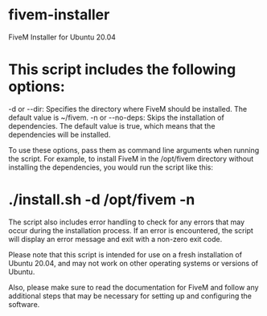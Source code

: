 # fivem-installer
FiveM Installer for Ubuntu 20.04

# This script includes the following options:

-d or --dir: Specifies the directory where FiveM should be installed. The default value is ~/fivem.
-n or --no-deps: Skips the installation of dependencies. The default value is true, which means that the dependencies will be installed.

To use these options, pass them as command line arguments when running the script. For example, to install FiveM in the /opt/fivem directory without installing the dependencies, you would run the script like this:

# ./install.sh -d /opt/fivem -n

The script also includes error handling to check for any errors that may occur during the installation process. If an error is encountered, the script will display an error message and exit with a non-zero exit code.

Please note that this script is intended for use on a fresh installation of Ubuntu 20.04, and may not work on other operating systems or versions of Ubuntu.

Also, please make sure to read the documentation for FiveM and follow any additional steps that may be necessary for setting up and configuring the software.
